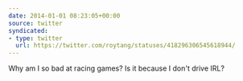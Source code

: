 ```yaml
---
date: 2014-01-01 08:23:05+00:00
source: twitter
syndicated:
- type: twitter
  url: https://twitter.com/roytang/statuses/418296306545618944/
---
```


Why am I so bad at racing games? Is it because I don't drive IRL?